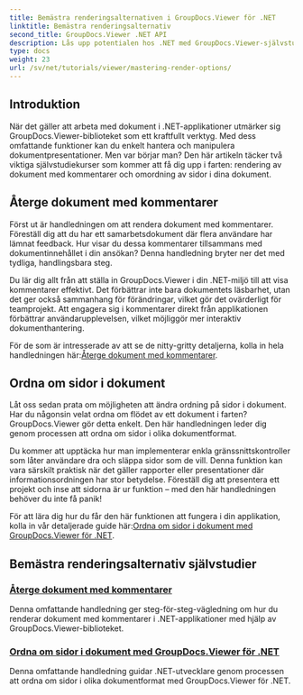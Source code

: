 ```yaml
---
title: Bemästra renderingsalternativen i GroupDocs.Viewer för .NET
linktitle: Bemästra renderingsalternativ
second_title: GroupDocs.Viewer .NET API
description: Lås upp potentialen hos .NET med GroupDocs.Viewer-självstudier. Lär dig att rendera dokument, hantera kommentarer och ändra ordning på sidor utan ansträngning.
type: docs
weight: 23
url: /sv/net/tutorials/viewer/mastering-render-options/
---
```

## Introduktion

När det gäller att arbeta med dokument i .NET-applikationer utmärker sig GroupDocs.Viewer-biblioteket som ett kraftfullt verktyg. Med dess omfattande funktioner kan du enkelt hantera och manipulera dokumentpresentationer. Men var börjar man? Den här artikeln täcker två viktiga självstudiekurser som kommer att få dig upp i farten: rendering av dokument med kommentarer och omordning av sidor i dina dokument.

## Återge dokument med kommentarer

Först ut är handledningen om att rendera dokument med kommentarer. Föreställ dig att du har ett samarbetsdokument där flera användare har lämnat feedback. Hur visar du dessa kommentarer tillsammans med dokumentinnehållet i din ansökan? Denna handledning bryter ner det med tydliga, handlingsbara steg.

Du lär dig allt från att ställa in GroupDocs.Viewer i din .NET-miljö till att visa kommentarer effektivt. Det förbättrar inte bara dokumentets läsbarhet, utan det ger också sammanhang för förändringar, vilket gör det ovärderligt för teamprojekt. Att engagera sig i kommentarer direkt från applikationen förbättrar användarupplevelsen, vilket möjliggör mer interaktiv dokumenthantering.

 För de som är intresserade av att se de nitty-gritty detaljerna, kolla in hela handledningen här:[Återge dokument med kommentarer](./rendering-document-comments/).

## Ordna om sidor i dokument

Låt oss sedan prata om möjligheten att ändra ordning på sidor i dokument. Har du någonsin velat ordna om flödet av ett dokument i farten? GroupDocs.Viewer gör detta enkelt. Den här handledningen leder dig genom processen att ordna om sidor i olika dokumentformat.

Du kommer att upptäcka hur man implementerar enkla gränssnittskontroller som låter användare dra och släppa sidor som de vill. Denna funktion kan vara särskilt praktisk när det gäller rapporter eller presentationer där informationsordningen har stor betydelse. Föreställ dig att presentera ett projekt och inse att sidorna är ur funktion – med den här handledningen behöver du inte få panik!

 För att lära dig hur du får den här funktionen att fungera i din applikation, kolla in vår detaljerade guide här:[Ordna om sidor i dokument med GroupDocs.Viewer för .NET](./reordering-pages-in-document/).

## Bemästra renderingsalternativ självstudier
### [Återge dokument med kommentarer](./rendering-document-comments/)
Denna omfattande handledning ger steg-för-steg-vägledning om hur du renderar dokument med kommentarer i .NET-applikationer med hjälp av GroupDocs.Viewer-biblioteket.
### [Ordna om sidor i dokument med GroupDocs.Viewer för .NET](./reordering-pages-in-document/)
Denna omfattande handledning guidar .NET-utvecklare genom processen att ordna om sidor i olika dokumentformat med GroupDocs.Viewer för .NET.